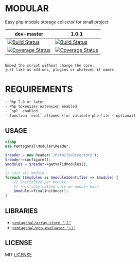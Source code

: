 # MODULAR

Easy php module storage collector for small project

| dev-master | 1.0.1     |
|------------|-----------|
| [![Build Status](https://travis-ci.org/pentagonal/Modular.svg?branch=master)](https://travis-ci.org/pentagonal/Modular?branch=master) | [![Build Status](https://travis-ci.org/pentagonal/Modular.svg?branch=1.0.0)](https://travis-ci.org/pentagonal/Modular?branch=1.0.0)
| [![Coverage Status](https://coveralls.io/repos/github/pentagonal/Modular/badge.svg?branch=master)](https://coveralls.io/github/pentagonal/Modular?branch=master) | [![Coverage Status](https://coveralls.io/repos/github/pentagonal/Modular/badge.svg?branch=1.0.0)](https://coveralls.io/github/pentagonal/Modular?branch=1.0.1)

##

```
Embed the script without change the core.
just like as add-ons, plugins or whatever it names.
```

# REQUIREMENTS

```txt
- Php 7.0 or later
- Php tokenizer extension enabled
- `spl` enabled
- function `eval` allowed (for validate php file - optional)
```
## USAGE

```php
<?php
use Pentagonal\Modular\Reader;

$reader = new Reader('/Path/To/Directory');
$reader->configure();
$modules = $reader->getValidModules();

// init all module
foreach ($modules as $moduleIdentifier => $module) {
    // initialize per module
    // this only called once on module base
    $module->finalInitOnce();
}

```
## LIBRARIES

- [`pentagonal/array-store "~1"`](https://github.com/pentagonal/ArrayStore)
- [`pentagonal/php-evaluator "~1"`](https://github.com/pentagonal/PhpEvaluator)

## LICENSE

MIT [LICENSE](LICENSE)
